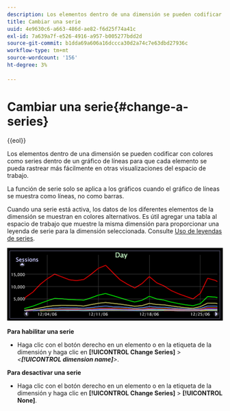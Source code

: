 ```yaml
---
description: Los elementos dentro de una dimensión se pueden codificar con colores como series dentro de un gráfico de líneas para que cada elemento se pueda rastrear más fácilmente en otras visualizaciones del espacio de trabajo.
title: Cambiar una serie
uuid: 4e9630c6-a663-486d-ae82-f6d25f74a41c
exl-id: 7a639a7f-e526-4916-a957-b005277bdd2d
source-git-commit: b1dda69a606a16dccca30d2a74c7e63dbd27936c
workflow-type: tm+mt
source-wordcount: '156'
ht-degree: 3%

---
```


# Cambiar una serie{#change-a-series}

{{eol}}

Los elementos dentro de una dimensión se pueden codificar con colores como series dentro de un gráfico de líneas para que cada elemento se pueda rastrear más fácilmente en otras visualizaciones del espacio de trabajo.

La función de serie solo se aplica a los gráficos cuando el gráfico de líneas se muestra como líneas, no como barras.

Cuando una serie está activa, los datos de los diferentes elementos de la dimensión se muestran en colores alternativos. Es útil agregar una tabla al espacio de trabajo que muestre la misma dimensión para proporcionar una leyenda de serie para la dimensión seleccionada. Consulte [Uso de leyendas de series](../../../../home/c-get-started/c-analysis-vis/c-tables/c-srs-leg.md#concept-c48042a705524bc4b63cd6f24874cc12).

![](assets/vis_LineGraph_Series.png)

**Para habilitar una serie**

* Haga clic con el botón derecho en un elemento o en la etiqueta de la dimensión y haga clic en **[!UICONTROL Change Series]** > *&lt;**[!UICONTROL dimension name]**>*.

**Para desactivar una serie**

* Haga clic con el botón derecho en un elemento o en la etiqueta de la dimensión y haga clic en **[!UICONTROL Change Series]** > **[!UICONTROL None]**.
